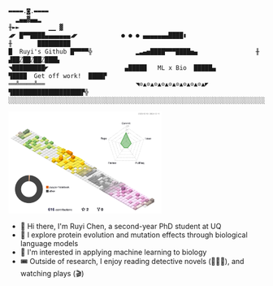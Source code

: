
```
▬▬▬▬.◙.▬▬▬▬
  ▂▄▄▓▄▄▂                                                              ╫►►        ▁▁ ▓
◢◤ █▀▀████▄▄▄▄▄▄▄◢◤            ● ● ● ▄▄▄▄▄▄▄████▮                     ╫       █████████
█  Ruyi's Github █▀▀▀▀╬            ▂▃▄▅████▀▀▀████▅▄                ╫    ▟██⍁██⍁██⍁███▙
◥█████████◤                     ▄█████   ML x Bio  █████▄          ▜████  Get off work!  ████▛
══╩════╩══                         ◥⊙▲⊙▲⊙▲⊙▲⊙▲⊙▲⊙▲⊙▲⊙▲◤              ▜███████████████████▛╬
░░░░░░░░░░░░░░░░░░░░░░░░░░░░░░░░░░░░░░░░░░░░░░░░░░░░░░░░░░░░░░░░░░░░░░░░░░░░░░░░░░░░░░░░░░░░░░░
```

<img src="./profile-3d-contrib/profile-south-season.svg" width="60%" alt="Profile Season Animate" />

- 🎀 Hi there, I'm Ruyi Chen, a second-year PhD student at UQ <br>
- 🌷 I explore protein evolution and mutation effects through biological language models <br>
- 🧠 I'm interested in applying machine learning to biology <br>
- 🎟️ Outside of research, I enjoy reading detective novels (🕵🏻‍♂️), and watching plays (🎬) <br>


